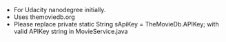 * For Udacity nanodegree initially.
* Uses themoviedb.org
* Please replace     private static String sApiKey = TheMovieDb.APIKey; with valid APIKey string in MovieService.java
